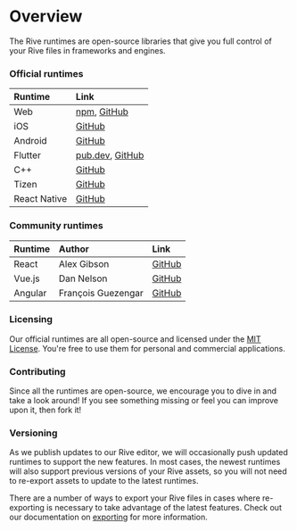 # Overview

The Rive runtimes are open-source libraries that give you full control of your Rive files in frameworks and engines.

### Official runtimes

| Runtime | Link |
| :--- | :--- |
| Web | ​[npm](https://www.npmjs.com/package/rive-js), [GitHub](https://github.com/rive-app/rive-wasm)​ |
| iOS | [GitHub](https://github.com/rive-app/rive-ios) |
| Android | [GitHub](https://github.com/rive-app/rive-android) |
| Flutter | ​[pub.dev](https://pub.dev/packages/rive), [GitHub](https://github.com/rive-app/rive-flutter)​ |
| C++ | ​[GitHub](https://github.com/rive-app/rive-cpp) |
| Tizen | [GitHub](https://github.com/rive-app/rive-tizen) |
| React Native | [GitHub](https://github.com/rive-app/rive-react-native) |

### Community runtimes

| Runtime | Author | Link |
| :--- | :--- | :--- |
| React | Alex Gibson | [GitHub](https://github.com/alxgibsn/rive-examples-react) |
| Vue.js | Dan Nelson | [GitHub](https://github.com/Coded-Clouds/Rive_Vue_ExampleApp) |
| Angular | François Guezengar | [GitHub](https://github.com/dappsnation/ng-rive) |

### Licensing

Our official runtimes are all open-source and licensed under the [MIT License](https://choosealicense.com/licenses/mit/). You're free to use them for personal and commercial applications.

### Contributing

Since all the runtimes are open-source, we encourage you to dive in and take a look around! If you see something missing or feel you can improve upon it, then fork it! 

### Versioning

As we publish updates to our Rive editor, we will occasionally push updated runtimes to support the new features. In most cases, the newest runtimes will also support previous versions of your Rive assets, so you will not need to re-export assets to update to the latest runtimes. 

There are a number of ways to export your Rive files in cases where re-exporting is necessary to take advantage of the latest features. Check out our documentation on [exporting](../editor/exporting.md) for more information.

